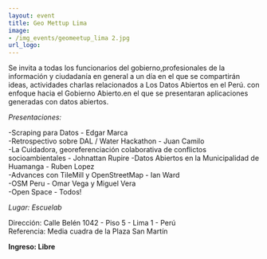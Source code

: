 ```yaml
---
layout: event
title: Geo Mettup Lima
image:
- /img_events/geomeetup_lima 2.jpg
url_logo:
---
```

Se invita a todas los funcionarios del gobierno,profesionales de la información y ciudadanía en general a un día en el que se compartirán ideas, actividades charlas relacionados a Los Datos Abiertos en el Perú.
con enfoque hacia el Gobierno Abierto.en el que se presentaran aplicaciones generadas con datos abiertos.

*Presentaciones:*

-Scraping para Datos - Edgar Marca<br>
-Retrospectivo sobre DAL / Water Hackathon - Juan Camilo<br>
-La Cuidadora, georeferenciación colaborativa de conflictos socioambientales - Johnattan Rupire
-Datos Abiertos en la Municipalidad de Huamanga - Ruben Lopez<br>
-Advances con TileMill y OpenStreetMap - Ian Ward<br>
-OSM Peru - Omar Vega y Miguel Vera<br>
-Open Space - Todos!<br>

*Lugar: Escuelab*

Dirección: Calle Belén 1042 - Piso 5 - Lima 1 - Perú <br>
Referencia: Media cuadra de la Plaza San Martín  

   **Ingreso: Libre**


